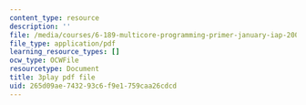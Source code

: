 ```yaml
---
content_type: resource
description: ''
file: /media/courses/6-189-multicore-programming-primer-january-iap-2007/265d09ae743293c6f9e1759caa26cdcd_vhmiSugPlW0.pdf
file_type: application/pdf
learning_resource_types: []
ocw_type: OCWFile
resourcetype: Document
title: 3play pdf file
uid: 265d09ae-7432-93c6-f9e1-759caa26cdcd
---
```

